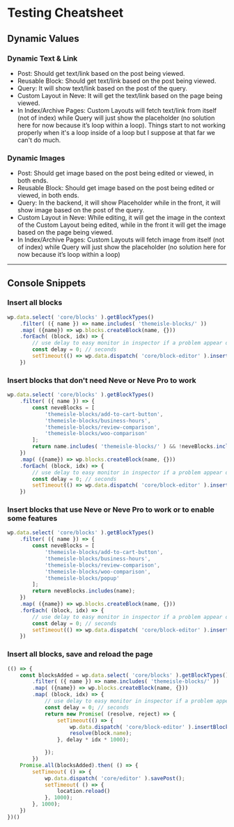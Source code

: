 # Testing Cheatsheet

## Dynamic Values

### Dynamic Text & Link

- Post: Should get text/link based on the post being viewed.
- Reusable Block: Should get text/link based on the post being viewed.
- Query: It will show text/link based on the post of the query.
- Custom Layout in Neve: It will get the text/link based on the page being viewed.
- In Index/Archive Pages: Custom Layouts will fetch text/link from itself (not of index) while Query will just show the placeholder (no solution here for now because it’s loop within a loop). Things start to not working properly when it's a loop inside of a loop but I suppose at that far we can't do much.

### Dynamic Images

- Post: Should get image based on the post being edited or viewed, in both ends.
- Reusable Block: Should get image based on the post being edited or viewed, in both ends.
- Query: In the backend, it will show Placeholder while in the front, it will show image based on the post of the query.
- Custom Layout in Neve: While editing, it will get the image in the context of the Custom Layout being edited, while in the front it will get the image based on the page being viewed.
- In Index/Archive Pages: Custom Layouts will fetch image from itself (not of index) while Query will just show the placeholder (no solution here for now because it’s loop within a loop)

---

## Console Snippets

### Insert all blocks

```javascript
wp.data.select( 'core/blocks' ).getBlockTypes()
	.filter( ({ name }) => name.includes( 'themeisle-blocks/' ))
	.map( ({name}) => wp.blocks.createBlock(name, {}))
	.forEach( (block, idx) => {
		// use delay to easy monitor in inspector if a problem appear during a block insertion
		const delay = 0; // seconds
		setTimeout(() => wp.data.dispatch( 'core/block-editor' ).insertBlock(block), delay * idx * 1000);
	})
```

### Insert blocks that don't need Neve or Neve Pro to work
```javascript
wp.data.select( 'core/blocks' ).getBlockTypes()
	.filter( ({ name }) => {
		const neveBlocks = [
			'themeisle-blocks/add-to-cart-button',
			'themeisle-blocks/business-hours',
			'themeisle-blocks/review-comparison',
			'themeisle-blocks/woo-comparison'
		];
		return name.includes( 'themeisle-blocks/' ) && !neveBlocks.includes(name);	
	})
	.map( ({name}) => wp.blocks.createBlock(name, {}))
	.forEach( (block, idx) => {
		// use delay to easy monitor in inspector if a problem appear during a block insertion
		const delay = 0; // seconds
		setTimeout(() => wp.data.dispatch( 'core/block-editor' ).insertBlock(block), delay * idx * 1000);
	})
```

### Insert blocks that use Neve or Neve Pro to work or to enable some features 

```javascript
wp.data.select( 'core/blocks' ).getBlockTypes()
	.filter( ({ name }) => {
		const neveBlocks = [
			'themeisle-blocks/add-to-cart-button',
			'themeisle-blocks/business-hours',
			'themeisle-blocks/review-comparison',
			'themeisle-blocks/woo-comparison',
			'themeisle-blocks/popup'
		];
		return neveBlocks.includes(name);	
	})
	.map( ({name}) => wp.blocks.createBlock(name, {}))
	.forEach( (block, idx) => {
		// use delay to easy monitor in inspector if a problem appear during a block insertion
		const delay = 0; // seconds
		setTimeout(() => wp.data.dispatch( 'core/block-editor' ).insertBlock(block), delay * idx * 1000);
	})
```

### Insert all blocks, save and reload the page

```javascript
(() => {
	const blocksAdded = wp.data.select( 'core/blocks' ).getBlockTypes()
		.filter( ({ name }) => name.includes( 'themeisle-blocks/' ))
		.map( ({name}) => wp.blocks.createBlock(name, {}))
		.map( (block, idx) => {
			// use delay to easy monitor in inspector if a problem appear during a block insertion
			const delay = 0; // seconds
			return new Promise( (resolve, reject) => {
				setTimeout(() => { 
					wp.data.dispatch( 'core/block-editor' ).insertBlock(block);
					resolve(block.name);
				}, delay * idx * 1000);

			});
		})
	Promise.all(blocksAdded).then( () => {
		setTimeout( () => {
			wp.data.dispatch( 'core/editor' ).savePost();
			setTimeout( () => {
				location.reload()
			}, 1000);
		}, 1000);
	})
})()
```
